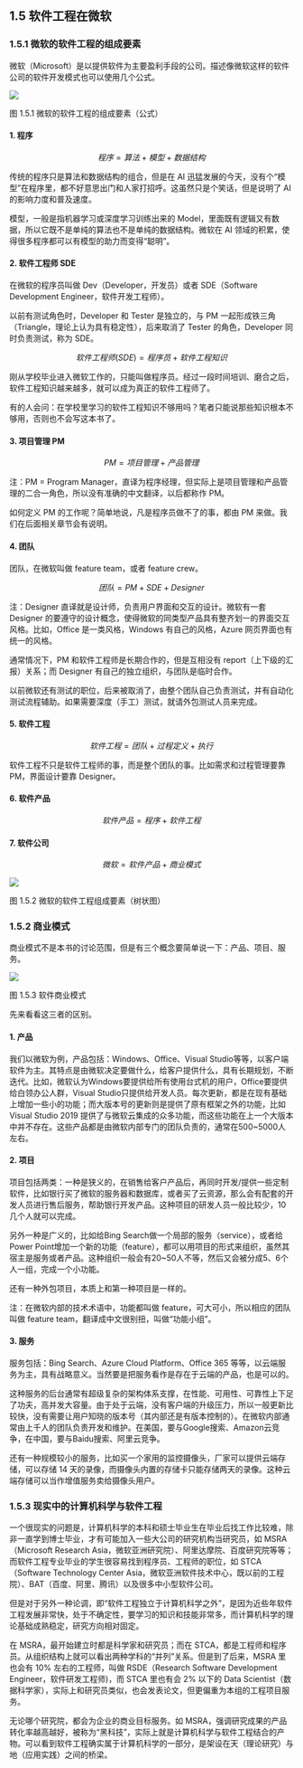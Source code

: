 ## 1.5 软件工程在微软

### 1.5.1 微软的软件工程的组成要素

微软（Microsoft）是以提供软件为主要盈利手段的公司。描述像微软这样的软件公司的软件开发模式也可以使用几个公式。

<img src="img/Slide10.SVG"/>

图 1.5.1 微软的软件工程的组成要素（公式）


#### 1. 程序

$$
程序 = 算法+模型+数据结构 \tag{1.9}
$$

传统的程序只是算法和数据结构的组合，但是在 AI 迅猛发展的今天，没有个“模型”在程序里，都不好意思出门和人家打招呼。这虽然只是个笑话，但是说明了 AI 的影响力度和普及速度。

模型，一般是指机器学习或深度学习训练出来的 Model，里面既有逻辑又有数据，所以它既不是单纯的算法也不是单纯的数据结构。微软在 AI 领域的积累，使得很多程序都可以有模型的助力而变得“聪明”。

#### 2. 软件工程师 SDE

在微软的程序员叫做 Dev（Developer，开发员）或者 SDE（Software Development Engineer，软件开发工程师）。

以前有测试角色时，Developer 和 Tester 是独立的，与 PM 一起形成铁三角（Triangle，理论上认为具有稳定性），后来取消了 Tester 的角色，Developer 同时负责测试，称为 SDE。

$$
软件工程师 (SDE) = 程序员 + 软件工程知识 \tag{1.10}
$$

刚从学校毕业进入微软工作的，只能叫做程序员。经过一段时间培训、磨合之后，软件工程知识越来越多，就可以成为真正的软件工程师了。

有的人会问：在学校里学习的软件工程知识不够用吗？笔者只能说那些知识根本不够用，否则也不会写这本书了。

#### 3. 项目管理 PM

$$
PM = 项目管理 + 产品管理 \tag{1.11}
$$

注：PM = Program Manager，直译为程序经理，但实际上是项目管理和产品管理的二合一角色，所以没有准确的中文翻译，以后都称作 PM。

如何定义 PM 的工作呢？简单地说，凡是程序员做不了的事，都由 PM 来做。我们在后面相关章节会有说明。

#### 4. 团队

团队，在微软叫做 feature team，或者 feature crew。

$$
团队 = PM + SDE + Designer \tag{1.12}
$$

注：Designer 直译就是设计师，负责用户界面和交互的设计。微软有一套 Designer 的要遵守的设计概念，使得微软的同类型产品具有整齐划一的界面交互风格。比如，Office 是一类风格，Windows 有自己的风格，Azure 网页界面也有统一的风格。

通常情况下，PM 和软件工程师是长期合作的，但是互相没有 report（上下级的汇报）关系；而 Designer 有自己的独立组织，与团队是临时合作。

以前微软还有测试的职位，后来被取消了，由整个团队自己负责测试，并有自动化测试流程辅助。如果需要深度（手工）测试，就请外包测试人员来完成。

#### 5. 软件工程

$$
软件工程 = 团队 + 过程定义 + 执行 \tag{1.13}
$$

软件工程不只是软件工程师的事，而是整个团队的事。比如需求和过程管理要靠 PM，界面设计要靠 Designer。

#### 6. 软件产品

$$
软件产品 = 程序 + 软件工程 \tag{1.14}
$$

#### 7. 软件公司

$$
微软 = 软件产品 + 商业模式 \tag{1.15}
$$


<img src="img/Slide11.SVG"/>

图 1.5.2 微软的软件工程组成要素（树状图）


### 1.5.2 商业模式

商业模式不是本书的讨论范围，但是有三个概念要简单说一下：产品、项目、服务。

<img src="img/Slide12.SVG"/>

图 1.5.3 软件商业模式


先来看看这三者的区别。



#### 1. 产品

我们以微软为例，产品包括：Windows、Office、Visual Studio等等，以客户端软件为主。其特点是由微软决定要做什么，给客户提供什么，具有长期规划，不断迭代。比如，微软认为Windows要提供给所有使用台式机的用户，Office要提供给白领办公人群，Visual Studio只提供给开发人员。每次更新，都是在现有基础上增加一些小的功能；而大版本号的更新则是提供了原有框架之外的功能，比如 Visual Studio 2019 提供了与微软云集成的众多功能，而这些功能在上一个大版本中并不存在。这些产品都是由微软内部专门的团队负责的，通常在500~5000人左右。

#### 2. 项目

项目包括两类：一种是狭义的，在销售给客户产品后，再同时开发/提供一些定制软件，比如银行买了微软的服务器和数据库，或者买了云资源，那么会有配套的开发人员进行售后服务，帮助银行开发产品。这种项目的研发人员一般比较少，10几个人就可以完成。

另外一种是广义的，比如给Bing Search做一个局部的服务（service），或者给Power Point增加一个新的功能（feature），都可以用项目的形式来组织，虽然其宿主是服务或者产品。这种组织一般会有20~50人不等，然后又会被分成5、6个人一组，完成一个小功能。

还有一种外包项目，本质上和第一种项目是一样的。

注：在微软内部的技术术语中，功能都叫做 feature，可大可小，所以相应的团队叫做 feature team，翻译成中文很别扭，叫做“功能小组”。

#### 3. 服务

服务包括：Bing Search、Azure Cloud Platform、Office 365 等等，以云端服务为主，具有战略意义。当然要是把服务看作是存在于云端的产品，也是可以的。

这种服务的后台通常有超级复杂的架构体系支撑，在性能、可用性、可靠性上下足了功夫，高并发大容量。由于处于云端，没有客户端的升级压力，所以一般更新比较快，没有需要让用户知晓的版本号（其内部还是有版本控制的）。在微软内部通常由上千人的团队负责开发和维护。在美国，要与Google搜索、Amazon云竞争，在中国，要与Baidu搜索、阿里云竞争。

还有一种规模较小的服务，比如买一个家用的监控摄像头，厂家可以提供云端存储，可以存储 14 天的录像，而摄像头内置的存储卡只能存储两天的录像。这种云端存储可以当作增值服务卖给摄像头用户。


### 1.5.3 现实中的计算机科学与软件工程

一个很现实的问题是，计算机科学的本科和硕士毕业生在毕业后找工作比较难，除非一直学到博士毕业，才有可能加入一些大公司的研究机构当研究员，如 MSRA（Microsoft Research Asia，微软亚洲研究院）、阿里达摩院、百度研究院等等；而软件工程专业毕业的学生很容易找到程序员、工程师的职位，如 STCA（Software Technology Center Asia，微软亚洲软件技术中心，既以前的工程院）、BAT（百度、阿里、腾讯）以及很多中小型软件公司。

但是对于另外一种论调，即“软件工程独立于计算机科学之外”，是因为近些年软件工程发展非常快，处于不确定性，要学习的知识和技能非常多，而计算机科学的理论基础成熟稳定，研究方向相对固定。

在 MSRA，最开始建立时都是科学家和研究员；而在 STCA，都是工程师和程序员。从组织结构上就可以看出两种学科的“并列”关系。但是到了后来，MSRA 里也会有 10% 左右的工程师，叫做 RSDE（Research Software Development Engineer，软件研发工程师)，而 STCA 里也有会 2% 以下的 Data Scientist（数据科学家），实际上和研究员类似，也会发表论文，但更偏重为本组的工程项目服务。

无论哪个研究院，都会为企业的商业目标服务。如 MSRA，强调研究成果的产品转化率越高越好，被称为“黑科技”，实际上就是计算机科学与软件工程结合的产物。可以看到软件工程确实属于计算机科学的一部分，是架设在天（理论研究）与地（应用实践）之间的桥梁。
